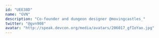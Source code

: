 ```yaml
---
id: "UEE38D"
name: "GVN"
description: "Co-founder and dungeon designer @movingcastles_"
twitter: "@gvn908"
avatar: "http://speak.devcon.org/media/avatars/206017_gfIoYao.jpg"
---
```

